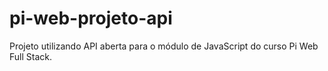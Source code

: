 # pi-web-projeto-api
Projeto utilizando API aberta para o módulo de JavaScript do curso Pi Web Full Stack.
